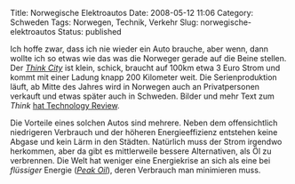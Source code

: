 Title: Norwegische Elektroautos
Date: 2008-05-12 11:06
Category: Schweden
Tags: Norwegen, Technik, Verkehr
Slug: norwegische-elektroautos
Status: published

Ich hoffe zwar, dass ich nie wieder ein Auto brauche, aber wenn, dann
wollte ich so etwas wie das was die Norweger gerade auf die Beine
stellen. Der [*Think
City*](http://www.think.no/think/content/view/full/290) ist klein,
schick, braucht auf 100km etwa 3 Euro Strom und kommt mit einer Ladung
knapp 200 Kilometer weit. Die Serienproduktion läuft, ab Mitte des
Jahres wird in Norwegen auch an Privatpersonen verkauft und etwas später
auch in Schweden. Bilder und mehr Text zum *Think* [hat Technology
Review](http://www.heise.de/tr/iPod-auf-Raedern--/artikel/99228).

Die Vorteile eines solchen Autos sind mehrere. Neben dem offensichtlich
niedrigeren Verbrauch und der höheren Energieeffizienz entstehen keine
Abgase und kein Lärm in den Städten. Natürlich muss der Strom irgendwo
herkommen, aber da gibt es mittlerweile bessere Alternativen, als Öl zu
verbrennen. Die Welt hat weniger eine Energiekrise an sich als eine bei
*flüssiger* Energie ([*Peak
Oil*](http://de.wikipedia.org/wiki/Peak_Oil)), deren Verbrauch man
minimieren muss.

